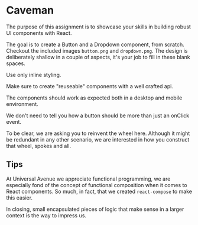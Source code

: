 # Caveman

The purpose of this assignment is to showcase your skills in building robust UI
components with React.

The goal is to create a Button and a Dropdown component, from scratch. Checkout
the included images `button.png` and `dropdown.png`. The design is deliberately
shallow in a couple of aspects, it's your job to fill in these blank spaces. 

Use only inline styling. 

Make sure to create "reuseable" components with a well crafted api. 

The components should work as expected both in a desktop and mobile environment. 

We don't need to tell you how a button should be more than just an onClick
event. 

To be clear, we are asking you to reinvent the wheel here. Although it might be redundant
in any other scenario, we are interested in how you construct that wheel, spokes and all. 

## Tips

At Universal Avenue we appreciate functional programming, we are especially fond
of the concept of functional composition when it comes to React components. So
much, in fact, that we created `react-compose` to make this easier.

In closing, small encapsulated pieces of logic that make sense in a larger
context is the way to impress us.
